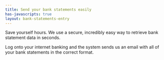 ```yaml
---
title: Send your bank statements easily
has-javascripts: true
layout: bank-statements-entry
---
```


Save yourself hours. We use a secure, incredibly easy way to retrieve bank statement data in seconds. 

Log onto your internet banking and the system sends us an email with all of your bank statements in the correct format. 
